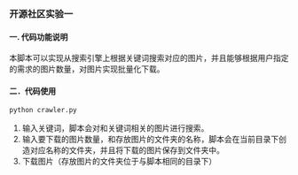 ### 开源社区实验一

#### 一. 代码功能说明
本脚本可以实现从搜索引擎上根据关键词搜索对应的图片，并且能够根据用户指定的需求的图片数量，对图片实现批量化下载。
#### 二．代码使用
```bash
python crawler.py
```
1. 输入关键词，脚本会对和关键词相关的图片进行搜索。
2. 输入要下载的图片数量，和存放图片的文件夹的名称，脚本会在当前目录下创造对应名称的文件夹，并且将下载的图片保存到文件夹中。
3. 下载图片（存放图片的文件夹位于与脚本相同的目录下）
 
 
